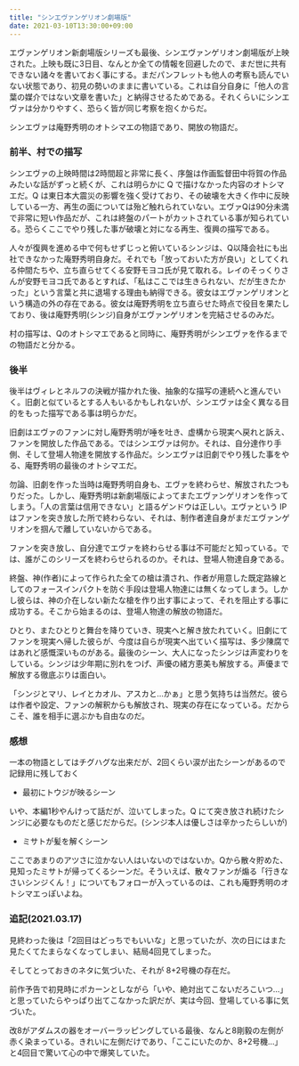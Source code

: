 ```yaml
---
title: "シンエヴァンゲリオン劇場版"
date: 2021-03-10T13:30:00+09:00
---
```


エヴァンゲリオン新劇場版シリーズも最後、シンエヴァンゲリオン劇場版が上映された。上映も既に3日目、なんとか全ての情報を回避したので、まだ世に共有できない諸々を書いておく事にする。まだパンフレットも他人の考察も読んでいない状態であり、初見の勢いのままに書いている。これは自分自身に「他人の言葉の媒介ではない文章を書いた」と納得させるためである。それくらいにシンエヴァは分かりやすく、恐らく皆が同じ考察を抱くからだ。

シンエヴァは庵野秀明のオトシマエの物語であり、開放の物語だ。

### 前半、村での描写
シンエヴァの上映時間は2時間超と非常に長く、序盤は作画監督田中将賀の作品みたいな話がずっと続くが、これは明らかに Q で描けなかった内容のオトシマエだ。Q は東日本大震災の影響を強く受けており、その破壊を大きく作中に反映している一方、再生の面については殆ど触れられていない。エヴァQは90分未満で非常に短い作品だが、これは終盤のパートがカットされている事が知られている。恐らくここでやり残した事が破壊と対になる再生、復興の描写である。

人々が復興を進める中で何もせずじっと俯いているシンジは、Q以降会社にも出社できなかった庵野秀明自身だ。それでも「放っておいた方が良い」としてくれる仲間たちや、立ち直らせてくる安野モヨコ氏が見て取れる。レイのそっくりさんが安野モヨコ氏であるとすれば、「私はここでは生きられない、だが生きたかった」という言葉と共に退場する理由も納得できる。彼女はエヴァンゲリオンという構造の外の存在である。彼女は庵野秀明を立ち直らせた時点で役目を果たしており、後は庵野秀明(シンジ)自身がエヴァンゲリオンを完結させるのみだ。

村の描写は、Qのオトシマエであると同時に、庵野秀明がシンエヴァを作るまでの物語だと分かる。

### 後半
後半はヴィレとネルフの決戦が描かれた後、抽象的な描写の連続へと進んでいく。旧劇と似ているとする人もいるかもしれないが、シンエヴァは全く異なる目的をもった描写である事は明らかだ。

旧劇はエヴァのファンに対し庵野秀明が唾を吐き、虚構から現実へ戻れと訴え、ファンを開放した作品である。ではシンエヴァは何か。それは、自分達作り手側、そして登場人物達を開放する作品だ。シンエヴァは旧劇でやり残した事をやる、庵野秀明の最後のオトシマエだ。

勿論、旧劇を作った当時は庵野秀明自身も、エヴァを終わらせ、解放されたつもりだった。しかし、庵野秀明は新劇場版によってまたエヴァンゲリオンを作ってしまう。「人の言葉は信用できない」と語るゲンドウは正しい。エヴァという IP はファンを突き放した所で終わらない、それは、制作者達自身がまだエヴァンゲリオンを掴んで離していないからである。

ファンを突き放し、自分達でエヴァを終わらせる事は不可能だと知っている。では、誰がこのシリーズを終わらせられるのか。それは、登場人物達自身である。

終盤、神(作者)によって作られた全ての槍は潰され、作者が用意した既定路線としてのフォースインパクトを防ぐ手段は登場人物達には無くなってしまう。しかし彼らは、神の介在しない新たな槍を作り出す事によって、それを阻止する事に成功する。そこから始まるのは、登場人物達の解放の物語だ。

ひとり、またひとりと舞台を降りていき、現実へと解き放たれていく。旧劇にてファンを現実へ帰した彼らが、今度は自らが現実へ出ていく描写は、多少陳腐ではあれど感慨深いものがある。最後のシーン、大人になったシンジは声変わりをしている。シンジは少年期に別れをつげ、声優の緒方恵美も解放する。声優まで解放する徹底ぶりは面白い。

「シンジとマリ、レイとカオル、アスカと…かぁ」と思う気持ちは当然だ。彼らは作者や設定、ファンの解釈からも解放され、現実の存在になっている。だからこそ、誰を相手に選ぶかも自由なのだ。

### 感想
一本の物語としてはチグハグな出来だが、2回くらい涙が出たシーンがあるので記録用に残しておく

- 最初にトウジが映るシーン

いや、本編1秒やんけって話だが、泣いてしまった。Q にて突き放され続けたシンジに必要なものだと感じだからだ。(シンジ本人は優しさは辛かったらしいが)

- ミサトが髪を解くシーン

ここであまりのアツさに泣かない人はいないのではないか。Qから散々貯めた、見知ったミサトが帰ってくるシーンだ。そういえば、散々ファンが煽る「行きなさいシンジくん！」についてもフォローが入っているのは、これも庵野秀明のオトシマエっぽいよね。

### 追記(2021.03.17)
見終わった後は「2回目はどっちでもいいな」と思っていたが、次の日にはまた見たくてたまらなくなってしまい、結局4回見てしまった。

そしてとっておきのネタに気づいた、それが 8+2号機の存在だ。

前作予告で初見時にポカーンとしながら「いや、絶対出てこないだろこいつ…」と思っていたらやっぱり出てこなかった訳だが、実は今回、登場している事に気づいた。

改8がアダムスの器をオーバーラッピングしている最後、なんと8剛毅の左側が赤く染まっている。きれいに左側だけであり、「ここにいたのか、8+2号機…」と4回目で驚いて心の中で爆笑していた。